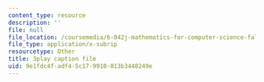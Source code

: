 ```yaml
---
content_type: resource
description: ''
file: null
file_location: /coursemedia/6-042j-mathematics-for-computer-science-fall-2010/9e1fdc4fadf45c179910013b3448249e_NuGDkmwEObM.vtt
file_type: application/x-subrip
resourcetype: Other
title: 3play caption file
uid: 9e1fdc4f-adf4-5c17-9910-013b3448249e
---
```

